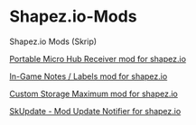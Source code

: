 # Shapez.io-Mods
Shapez.io Mods (Skrip)

[Portable Micro Hub Receiver mod for shapez.io](https://shapez.mod.io/portable-micro-hub "Portable Micro Hub Receiver mod  for  shapez.io")

[In-Game Notes / Labels mod for shapez.io](https://shapez.mod.io/in-game-notes "In-Game Notes / Labels mod  for  shapez.io")

[Custom Storage Maximum mod for shapez.io](https://shapez.mod.io/custom-storage "Custom Storage Maximum mod  for  shapez.io")

[SkUpdate - Mod Update Notifier for shapez.io](https://shapez.mod.io/sk-update "SkUpdate - Mod Update Notifier for shapez.io")
